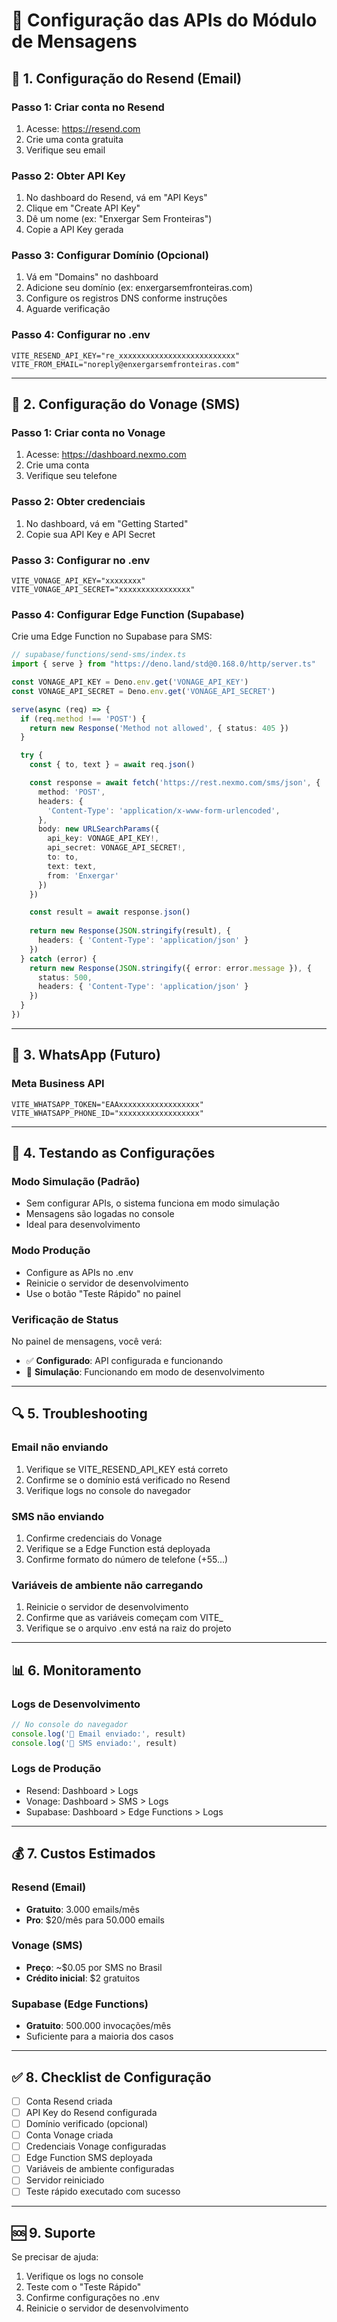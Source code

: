 # 🔧 Configuração das APIs do Módulo de Mensagens

## 📧 **1. Configuração do Resend (Email)**

### Passo 1: Criar conta no Resend
1. Acesse: https://resend.com
2. Crie uma conta gratuita
3. Verifique seu email

### Passo 2: Obter API Key
1. No dashboard do Resend, vá em "API Keys"
2. Clique em "Create API Key"
3. Dê um nome (ex: "Enxergar Sem Fronteiras")
4. Copie a API Key gerada

### Passo 3: Configurar Domínio (Opcional)
1. Vá em "Domains" no dashboard
2. Adicione seu domínio (ex: enxergarsemfronteiras.com)
3. Configure os registros DNS conforme instruções
4. Aguarde verificação

### Passo 4: Configurar no .env
```env
VITE_RESEND_API_KEY="re_xxxxxxxxxxxxxxxxxxxxxxxxxx"
VITE_FROM_EMAIL="noreply@enxergarsemfronteiras.com"
```

---

## 📱 **2. Configuração do Vonage (SMS)**

### Passo 1: Criar conta no Vonage
1. Acesse: https://dashboard.nexmo.com
2. Crie uma conta
3. Verifique seu telefone

### Passo 2: Obter credenciais
1. No dashboard, vá em "Getting Started"
2. Copie sua API Key e API Secret

### Passo 3: Configurar no .env
```env
VITE_VONAGE_API_KEY="xxxxxxxx"
VITE_VONAGE_API_SECRET="xxxxxxxxxxxxxxxx"
```

### Passo 4: Configurar Edge Function (Supabase)
Crie uma Edge Function no Supabase para SMS:

```typescript
// supabase/functions/send-sms/index.ts
import { serve } from "https://deno.land/std@0.168.0/http/server.ts"

const VONAGE_API_KEY = Deno.env.get('VONAGE_API_KEY')
const VONAGE_API_SECRET = Deno.env.get('VONAGE_API_SECRET')

serve(async (req) => {
  if (req.method !== 'POST') {
    return new Response('Method not allowed', { status: 405 })
  }

  try {
    const { to, text } = await req.json()

    const response = await fetch('https://rest.nexmo.com/sms/json', {
      method: 'POST',
      headers: {
        'Content-Type': 'application/x-www-form-urlencoded',
      },
      body: new URLSearchParams({
        api_key: VONAGE_API_KEY!,
        api_secret: VONAGE_API_SECRET!,
        to: to,
        text: text,
        from: 'Enxergar'
      })
    })

    const result = await response.json()
    
    return new Response(JSON.stringify(result), {
      headers: { 'Content-Type': 'application/json' }
    })
  } catch (error) {
    return new Response(JSON.stringify({ error: error.message }), {
      status: 500,
      headers: { 'Content-Type': 'application/json' }
    })
  }
})
```

---

## 💬 **3. WhatsApp (Futuro)**

### Meta Business API
```env
VITE_WHATSAPP_TOKEN="EAAxxxxxxxxxxxxxxxxxx"
VITE_WHATSAPP_PHONE_ID="xxxxxxxxxxxxxxxxxx"
```

---

## 🧪 **4. Testando as Configurações**

### Modo Simulação (Padrão)
- Sem configurar APIs, o sistema funciona em modo simulação
- Mensagens são logadas no console
- Ideal para desenvolvimento

### Modo Produção
- Configure as APIs no .env
- Reinicie o servidor de desenvolvimento
- Use o botão "Teste Rápido" no painel

### Verificação de Status
No painel de mensagens, você verá:
- ✅ **Configurado**: API configurada e funcionando
- 🔄 **Simulação**: Funcionando em modo de desenvolvimento

---

## 🔍 **5. Troubleshooting**

### Email não enviando
1. Verifique se VITE_RESEND_API_KEY está correto
2. Confirme se o domínio está verificado no Resend
3. Verifique logs no console do navegador

### SMS não enviando
1. Confirme credenciais do Vonage
2. Verifique se a Edge Function está deployada
3. Confirme formato do número de telefone (+55...)

### Variáveis de ambiente não carregando
1. Reinicie o servidor de desenvolvimento
2. Confirme que as variáveis começam com VITE_
3. Verifique se o arquivo .env está na raiz do projeto

---

## 📊 **6. Monitoramento**

### Logs de Desenvolvimento
```javascript
// No console do navegador
console.log('📧 Email enviado:', result)
console.log('📱 SMS enviado:', result)
```

### Logs de Produção
- Resend: Dashboard > Logs
- Vonage: Dashboard > SMS > Logs
- Supabase: Dashboard > Edge Functions > Logs

---

## 💰 **7. Custos Estimados**

### Resend (Email)
- **Gratuito**: 3.000 emails/mês
- **Pro**: $20/mês para 50.000 emails

### Vonage (SMS)
- **Preço**: ~$0.05 por SMS no Brasil
- **Crédito inicial**: $2 gratuitos

### Supabase (Edge Functions)
- **Gratuito**: 500.000 invocações/mês
- Suficiente para a maioria dos casos

---

## ✅ **8. Checklist de Configuração**

- [ ] Conta Resend criada
- [ ] API Key do Resend configurada
- [ ] Domínio verificado (opcional)
- [ ] Conta Vonage criada
- [ ] Credenciais Vonage configuradas
- [ ] Edge Function SMS deployada
- [ ] Variáveis de ambiente configuradas
- [ ] Servidor reiniciado
- [ ] Teste rápido executado com sucesso

---

## 🆘 **9. Suporte**

Se precisar de ajuda:
1. Verifique os logs no console
2. Teste com o "Teste Rápido"
3. Confirme configurações no .env
4. Reinicie o servidor de desenvolvimento